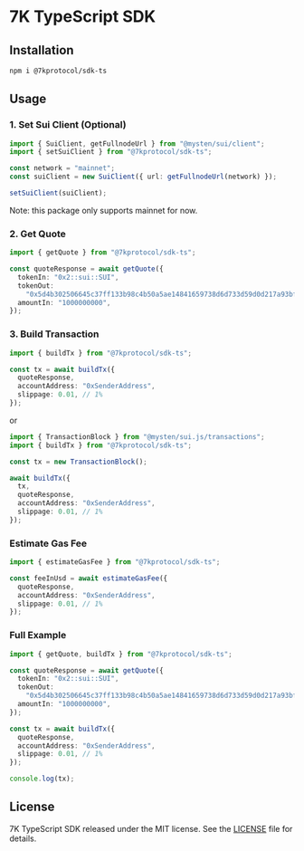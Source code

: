 # 7K TypeScript SDK

## Installation

```bash
npm i @7kprotocol/sdk-ts
```

## Usage

### 1. Set Sui Client (Optional)

```typescript
import { SuiClient, getFullnodeUrl } from "@mysten/sui/client";
import { setSuiClient } from "@7kprotocol/sdk-ts";

const network = "mainnet";
const suiClient = new SuiClient({ url: getFullnodeUrl(network) });

setSuiClient(suiClient);
```

Note: this package only supports mainnet for now.

### 2. Get Quote

```typescript
import { getQuote } from "@7kprotocol/sdk-ts";

const quoteResponse = await getQuote({
  tokenIn: "0x2::sui::SUI",
  tokenOut:
    "0x5d4b302506645c37ff133b98c4b50a5ae14841659738d6d733d59d0d217a93bf::coin::COIN",
  amountIn: "1000000000",
});
```

### 3. Build Transaction

```typescript
import { buildTx } from "@7kprotocol/sdk-ts";

const tx = await buildTx({
  quoteResponse,
  accountAddress: "0xSenderAddress",
  slippage: 0.01, // 1%
});
```

or

```typescript
import { TransactionBlock } from "@mysten/sui.js/transactions";
import { buildTx } from "@7kprotocol/sdk-ts";

const tx = new TransactionBlock();

await buildTx({
  tx,
  quoteResponse,
  accountAddress: "0xSenderAddress",
  slippage: 0.01, // 1%
});
```

### Estimate Gas Fee

```typescript
import { estimateGasFee } from "@7kprotocol/sdk-ts";

const feeInUsd = await estimateGasFee({
  quoteResponse,
  accountAddress: "0xSenderAddress",
  slippage: 0.01, // 1%
});
```

### Full Example

```typescript
import { getQuote, buildTx } from "@7kprotocol/sdk-ts";

const quoteResponse = await getQuote({
  tokenIn: "0x2::sui::SUI",
  tokenOut:
    "0x5d4b302506645c37ff133b98c4b50a5ae14841659738d6d733d59d0d217a93bf::coin::COIN",
  amountIn: "1000000000",
});

const tx = await buildTx({
  quoteResponse,
  accountAddress: "0xSenderAddress",
  slippage: 0.01, // 1%
});

console.log(tx);
```

## License

7K TypeScript SDK released under the MIT license. See the [LICENSE](./LICENSE)
file for details.
